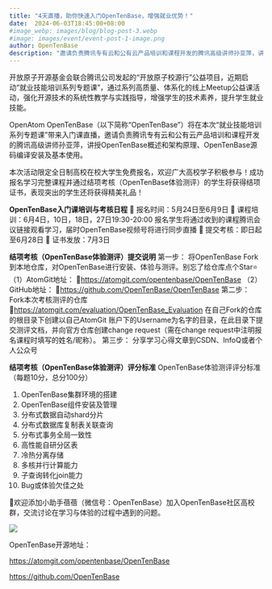 ```yaml
---
title: "4天直播，助你快速入门OpenTenBase，增强就业优势！"
date:  2024-06-03T18:45:00+08:00
#image_webp: images/blog/blog-post-3.webp
#image: images/event/event-post-1-image.png
author: OpenTenBase
description: "邀请负责腾讯专有云和公有云产品培训和课程开发的腾讯高级讲师孙亚萍，讲授OpenTenBase概述和架构原理、OpenTenBase源码编译安装及基本使用"
---
```


开放原子开源基金会联合腾讯公司发起的“开放原子校源行”公益项目，近期启动“就业技能培训系列专题课”，通过系列高质量、体系化的线上Meetup公益课活动，强化开源技术的系统性教学与实践指导，增强学生的技术素养，提升学生就业技能。

OpenAtom OpenTenBase（以下简称“OpenTenBase”）将在本次“就业技能培训系列专题课”带来入门课直播，邀请负责腾讯专有云和公有云产品培训和课程开发的腾讯高级讲师孙亚萍，讲授OpenTenBase概述和架构原理、OpenTenBase源码编译安装及基本使用。

本次活动限定全日制高校在校大学生免费报名，欢迎广大高校学子积极参与！成功报名学习完整课程并通过结项考核（OpenTenBase体验测评）的学生将获得结项证书，表现突出的学生还将获得精美礼品！

**OpenTenBase入门课培训与考核日程**
📅 报名时间：5月24日至6月9日
🎥 课程培训：6月4日，10日，18日，27日19:30-20:00
报名学生将通过收到的课程腾讯会议链接观看学习，届时OpenTenBase视频号将进行同步直播
📝 提交考核：即日起至6月28日
🏅 证书发放：7月3日

**结项考核（OpenTenBase体验测评）提交说明**
第一步：
将OpenTenBase Fork到本地仓库，对OpenTenBase进行安装、体验与测评。别忘了给仓库点个Star⭐
（1）AtomGit地址：
🔗https://atomgit.com/opentenbase/OpenTenBase
（2）GitHub地址：
🔗https://github.com/OpenTenBase/OpenTenBase
第二步：
Fork本次考核测评的仓库
🔗https://atomgit.com/evaluation/OpenTenBase_Evaluation
在自己Fork的仓库的根目录下创建以自己AtomGit 账户下的Username为名字的目录，在此目录下提交测评文档，并向官方仓库创建change request（需在change request中注明报名课程时填写的姓名/昵称）。
第三步：
分享学习心得文章到CSDN、InfoQ或者个人公众号

**结项考核（OpenTenBase体验测评）评分标准**
OpenTenBase体验测评评分标准（每题10分，总分100分）
1.  OpenTenBase集群环境的搭建
2.  OpenTenBase组件安装及管理
3.  分布式数据自动shard分片
4.  分布式数据库复制表关联查询
5.  分布式事务全局一致性
6.  高性能自研分区表
7.  冷热分离存储
8.  多核并行计算能力
9.  子查询转化join能力
10.  Bug或体验欠佳之处

📢欢迎添加小助手蓓蓓（微信号：OpenTenBase）加入OpenTenBase社区高校群，交流讨论在学习与体验的过程中遇到的问题。

<img src=../images/event-post-6-01.jpg class="img-fluid"  />

OpenTenBase开源地址：

https://atomgit.com/opentenbase/OpenTenBase

https://github.com/OpenTenBase